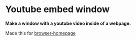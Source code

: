 # Youtube embed window
**Make a window with a youtube video inside of a webpage.**

Made this for [browser-homepage](https://github.com/r4v10l1/browser-homepage)

